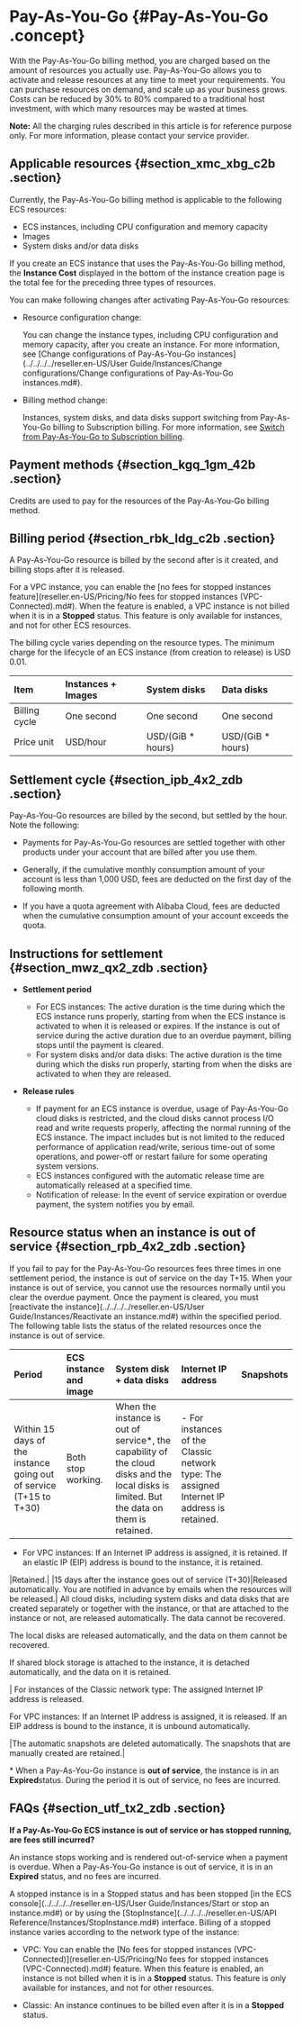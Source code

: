 # Pay-As-You-Go {#Pay-As-You-Go .concept}

With the Pay-As-You-Go billing method, you are charged based on the amount of resources you actually use. Pay-As-You-Go allows you to activate and release resources at any time to meet your requirements. You can purchase resources on demand, and scale up as your business grows. Costs can be reduced by 30% to 80% compared to a traditional host investment, with which many resources may be wasted at times.

**Note:** All the charging rules described in this article is for reference purpose only. For more information, please contact your service provider.

## Applicable resources {#section_xmc_xbg_c2b .section}

Currently, the Pay-As-You-Go billing method is applicable to the following ECS resources:

-   ECS instances, including CPU configuration and memory capacity
-   Images
-   System disks and/or data disks

If you create an ECS instance that uses the Pay-As-You-Go billing method, the **Instance Cost** displayed in the bottom of the instance creation page is the total fee for the preceding three types of resources.

You can make following changes after activating Pay-As-You-Go resources:

-   Resource configuration change:

    You can change the instance types, including CPU configuration and memory capacity, after you create an instance. For more information, see [Change configurations of Pay-As-You-Go instances](../../../../reseller.en-US/User Guide/Instances/Change configurations/Change configurations of Pay-As-You-Go instances.md#).

-   Billing method change:

    Instances, system disks, and data disks support switching from Pay-As-You-Go billing to Subscription billing. For more information, see [Switch from Pay-As-You-Go to Subscription billing](reseller.en-US/Pricing/Limits.md#).


## Payment methods {#section_kgq_1gm_42b .section}

Credits are used to pay for the resources of the Pay-As-You-Go billing method.

## Billing period {#section_rbk_ldg_c2b .section}

A Pay-As-You-Go resource is billed by the second after is it created, and billing stops after it is released.

For a VPC instance, you can enable the [no fees for stopped instances feature](reseller.en-US/Pricing/No fees for stopped instances (VPC-Connected).md#). When the feature is enabled, a VPC instance is not billed when it is in a **Stopped** status. This feature is only available for instances, and not for other ECS resources.

The billing cycle varies depending on the resource types. The minimum charge for the lifecycle of an ECS instance \(from creation to release\) is USD 0.01.

|Item|Instances + Images|System disks|Data disks|
|:---|:-----------------|:-----------|:---------|
|Billing cycle|One second|One second|One second|
|Price unit|USD/hour|USD/\(GiB \* hours\)|USD/\(GiB \* hours\)|

## Settlement cycle {#section_ipb_4x2_zdb .section}

Pay-As-You-Go resources are billed by the second, but settled by the hour. Note the following:

-   Payments for Pay-As-You-Go resources are settled together with other products under your account that are billed after you use them.

-   Generally, if the cumulative monthly consumption amount of your account is less than 1,000 USD, fees are deducted on the first day of the following month.

-   If you have a quota agreement with Alibaba Cloud, fees are deducted when the cumulative consumption amount of your account exceeds the quota.


## Instructions for settlement {#section_mwz_qx2_zdb .section}

-   **Settlement period**

    -   For ECS instances: The active duration is the time during which the ECS instance runs properly, starting from when the ECS instance is activated to when it is released or expires. If the instance is out of service during the active duration due to an overdue payment, billing stops until the payment is cleared.
    -   For system disks and/or data disks: The active duration is the time during which the disks run properly, starting from when the disks are activated to when they are released.
-   **Release rules**

    -   If payment for an ECS instance is overdue, usage of Pay-As-You-Go cloud disks is restricted, and the cloud disks cannot process I/O read and write requests properly, affecting the normal running of the ECS instance. The impact includes but is not limited to the reduced performance of application read/write, serious time-out of some operations, and power-off or restart failure for some operating system versions.
    -   ECS instances configured with the automatic release time are automatically released at a specified time.
    -   Notification of release: In the event of service expiration or overdue payment, the system notifies you by email.

## Resource status when an instance is out of service {#section_rpb_4x2_zdb .section}

If you fail to pay for the Pay-As-You-Go resources fees three times in one settlement period, the instance is out of service on the day T+15. When your instance is out of service, you cannot use the resources normally until you clear the overdue payment. Once the payment is cleared, you must [reactivate the instance](../../../../reseller.en-US/User Guide/Instances/Reactivate an instance.md#) within the specified period. The following table lists the status of the related resources once the instance is out of service.

|Period|ECS instance and image|System disk + data disks|Internet IP address|Snapshots|
|:-----|:---------------------|:-----------------------|:------------------|:--------|
|Within 15 days of the instance going out of service \(T+15 to T+30\)|Both stop working.|When the instance is out of service\*, the capability of the cloud disks and the local disks is limited. But the data on them is retained.| -   For instances of the Classic network type: The assigned Internet IP address is retained.
-   For VPC instances: If an Internet IP address is assigned, it is retained. If an elastic IP \(EIP\) address is bound to the instance, it is retained.

 |Retained.|
|15 days after the instance goes out of service \(T+30\)|Released automatically. You are notified in advance by emails when the resources will be released.| All cloud disks, including system disks and data disks that are created separately or together with the instance, or that are attached to the instance or not, are released automatically. The data cannot be recovered.

 The local disks are released automatically, and the data on them cannot be recovered.

 If shared block storage is attached to the instance, it is detached automatically, and the data on it is retained.

 | For instances of the Classic network type: The assigned Internet IP address is released.

 For VPC instances: If an Internet IP address is assigned, it is released. If an EIP address is bound to the instance, it is unbound automatically.

 |The automatic snapshots are deleted automatically. The snapshots that are manually created are retained.|

\* When a Pay-As-You-Go instance is **out of service**, the instance is in an **Expired**status. During the period it is out of service, no fees are incurred.

## FAQs {#section_utf_tx2_zdb .section}

**If a Pay-As-You-Go ECS instance is out of service or has stopped running, are fees still incurred?**

An instance stops working and is rendered out-of-service when a payment is overdue. When a Pay-As-You-Go instance is out of service, it is in an **Expired** status, and no fees are incurred.

A stopped instance is in a Stopped status and has been stopped [in the ECS console](../../../../reseller.en-US/User Guide/Instances/Start or stop an instance.md#) or by using the [StopInstance](../../../../reseller.en-US/API Reference/Instances/StopInstance.md#) interface. Billing of a stopped instance varies according to the network type of the instance:

-   VPC: You can enable the [No fees for stopped instances \(VPC-Connected\)](reseller.en-US/Pricing/No fees for stopped instances (VPC-Connected).md#) feature. When this feature is enabled, an instance is not billed when it is in a **Stopped** status. This feature is only available for instances, and not for other resources.

-   Classic: An instance continues to be billed even after it is in a **Stopped** status.


